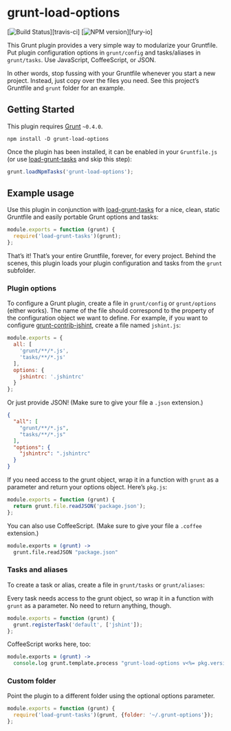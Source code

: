 # grunt-load-options

[![Build Status][build-status]][travis-ci]
[![NPM version][npm-badge]][fury-io]

This Grunt plugin provides a very simple way to modularize your Gruntfile. Put
plugin configuration options in `grunt/config` and tasks/aliases in
`grunt/tasks`. Use JavaScript, CoffeeScript, or JSON.

In other words, stop fussing with your Gruntfile whenever you start a new
project. Instead, just copy over the files you need. See this project’s
Gruntfile and `grunt` folder for an example.


## Getting Started

This plugin requires [Grunt][] `~0.4.0`.

```shell
npm install -D grunt-load-options
```

Once the plugin has been installed, it can be enabled in your `Gruntfile.js`
(or use [load-grunt-tasks][] and skip this step):

```js
grunt.loadNpmTasks('grunt-load-options');
```


## Example usage

Use this plugin in conjunction with [load-grunt-tasks][] for a nice, clean,
static Gruntfile and easily portable Grunt options and tasks:

```js
module.exports = function (grunt) {
  require('load-grunt-tasks')(grunt);
};
```

That’s it! That’s your entire Gruntfile, forever, for every project. Behind
the scenes, this plugin loads your plugin configuration and tasks from the
`grunt` subfolder.


### Plugin options

To configure a Grunt plugin, create a file in `grunt/config` or `grunt/options`
(either works). The name of the file should correspond to the property of the
configuration object we want to define. For example, if you want to configure
[grunt-contrib-jshint][], create a file named `jshint.js`:

```js
module.exports = {
  all: [
    'grunt/**/*.js',
    'tasks/**/*.js'
  ],
  options: {
    jshintrc: '.jshintrc'
  }
};
```

Or just provide JSON! (Make sure to give your file a `.json` extension.)

```json
{
  "all": [
    "grunt/**/*.js",
    "tasks/**/*.js"
  ],
  "options": {
    "jshintrc": ".jshintrc"
  }
}
```

If you need access to the grunt object, wrap it in a function with `grunt` as
a parameter and return your options object. Here’s `pkg.js`:

```js
module.exports = function (grunt) {
  return grunt.file.readJSON('package.json');
};
```

You can also use CoffeeScript. (Make sure to give your file a `.coffee`
extension.)

```coffee
module.exports = (grunt) ->
  grunt.file.readJSON "package.json"
```


### Tasks and aliases

To create a task or alias, create a file in `grunt/tasks` or `grunt/aliases`:

Every task needs access to the grunt object, so wrap it in a function with
`grunt` as a parameter. No need to return anything, though.

```js
module.exports = function (grunt) {
  grunt.registerTask('default', ['jshint']);
};
```

CoffeeScript works here, too:

```coffee
module.exports = (grunt) ->
  console.log grunt.template.process "grunt-load-options v<%= pkg.version %>"
```


### Custom folder

Point the plugin to a different folder using the optional options parameter.

```js
module.exports = function (grunt) {
  require('load-grunt-tasks')(grunt, {folder: '~/.grunt-options'});
};
```


[build-status]: https://secure.travis-ci.org/chriszarate/grunt-load-options.svg?branch=master
[npm-badge]: https://badge.fury.io/js/grunt-load-options.svg
[Grunt]: http://gruntjs.com
[load-grunt-tasks]: https://github.com/sindresorhus/load-grunt-tasks
[grunt-contrib-jshint]: https://github.com/gruntjs/grunt-contrib-jshint
